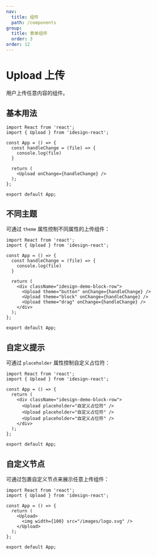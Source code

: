 ```yaml
---
nav:
  title: 组件
  path: /components
group:
  title: 表单组件
  order: 3
order: 12
---
```


# Upload 上传

用户上传任意内容的组件。

## 基本用法

```tsx
import React from 'react';
import { Upload } from 'idesign-react';

const App = () => {
  const handleChange = (file) => {
    console.log(file)
  }

  return (
    <Upload onChange={handleChange} />
  );
};

export default App;
```

## 不同主题

可通过 `theme` 属性控制不同属性的上传组件：

```tsx
import React from 'react';
import { Upload } from 'idesign-react';

const App = () => {
  const handleChange = (file) => {
    console.log(file)
  }

  return (
    <div className="idesign-demo-block-row">
      <Upload theme="button" onChange={handleChange} />
      <Upload theme="block" onChange={handleChange} />
      <Upload theme="drag" onChange={handleChange} />
    </div>
  );
};

export default App;
```

## 自定义提示

可通过 `placeholder` 属性控制自定义占位符：

```tsx
import React from 'react';
import { Upload } from 'idesign-react';

const App = () => {
  return (
    <div className="idesign-demo-block-row">
      <Upload placeholder="自定义占位符" />
      <Upload placeholder="自定义占位符" />
      <Upload placeholder="自定义占位符" />
    </div>
  );
};

export default App;
```

## 自定义节点

可通过包裹自定义节点来展示任意上传组件：

```tsx
import React from 'react';
import { Upload } from 'idesign-react';

const App = () => {
  return (
    <Upload>
      <img width={100} src="/images/logo.svg" />
    </Upload>
  );
};

export default App;
```

<API />
